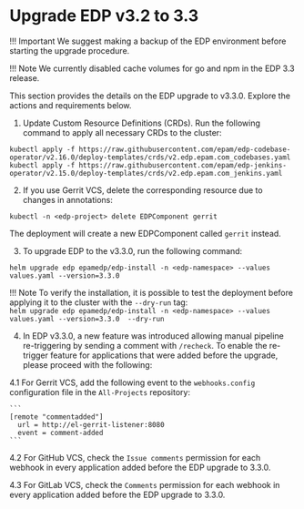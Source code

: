 # Upgrade EDP v3.2 to 3.3

!!! Important
    We suggest making a backup of the EDP environment before starting the upgrade procedure.

!!! Note
    We currently disabled cache volumes for go and npm in the EDP 3.3 release.

This section provides the details on the EDP upgrade to v3.3.0. Explore the actions and requirements below.

1. Update Custom Resource Definitions (CRDs). Run the following command to apply all necessary CRDs to the cluster:

  ```
  kubectl apply -f https://raw.githubusercontent.com/epam/edp-codebase-operator/v2.16.0/deploy-templates/crds/v2.edp.epam.com_codebases.yaml
  kubectl apply -f https://raw.githubusercontent.com/epam/edp-jenkins-operator/v2.15.0/deploy-templates/crds/v2.edp.epam.com_jenkins.yaml
  ```

2. If you use Gerrit VCS, delete the corresponding resource due to changes in annotations:

  ```
  kubectl -n <edp-project> delete EDPComponent gerrit
  ```
  The deployment will create a new EDPComponent called `gerrit` instead.

3. To upgrade EDP to the v3.3.0, run the following command:

  ```
  helm upgrade edp epamedp/edp-install -n <edp-namespace> --values values.yaml --version=3.3.0
  ```

  !!! Note
      To verify the installation, it is possible to test the deployment before applying it to the cluster with the `--dry-run` tag:<br>
      `helm upgrade edp epamedp/edp-install -n <edp-namespace> --values values.yaml --version=3.3.0  --dry-run`

4. In EDP v3.3.0, a new feature was introduced allowing manual pipeline re-triggering by sending a comment with `/recheck`.
To enable the re-trigger feature for applications that were added before the upgrade, please proceed with the following:

  4.1 For Gerrit VCS, add the following event to the `webhooks.config` configuration file in the `All-Projects` repository:

    ```
    [remote "commentadded"]
      url = http://el-gerrit-listener:8080
      event = comment-added
    ```

  4.2 For GitHub VCS, check the `Issue comments` permission for each webhook in every application added before the EDP upgrade to 3.3.0.

  4.3 For GitLab VCS, check the `Comments` permission for each webhook in every application added before the EDP upgrade to 3.3.0.
